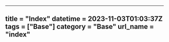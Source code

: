 ---
title = "Index"
datetime = 2023-11-03T01:03:37Z
tags = ["Base"]
category = "Base"
url_name = "index"
------